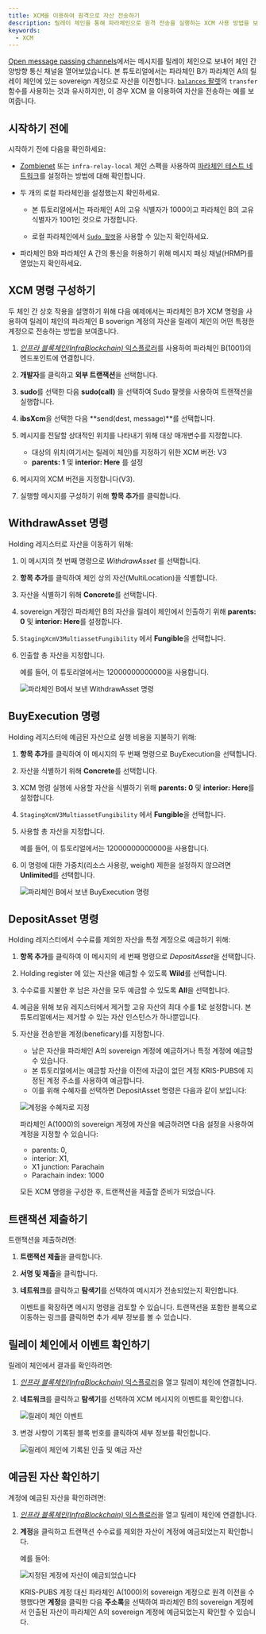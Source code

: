 ```yaml
---
title: XCM을 이용하여 원격으로 자산 전송하기
description: 릴레이 체인을 통해 파라체인으로 원격 전송을 실행하는 XCM 사용 방법을 보여줍니다.
keywords:
  - XCM
---
```


[Open message passing channels](./open-message-passing-channels.md)에서는 메시지를 릴레이 체인으로 보내어 체인 간 양방향 통신 채널을 열어보았습니다. 
본 튜토리얼에서는 파라체인 B가 파라체인 A의 릴레이 체인에 있는 sovereign 계정으로 자산을 이전합니다. [`balances` 팔렛](https://github.com/InfraBlockchain/infrablockchain-substrate/tree/master/substrate/frame/balances)의 `transfer` 함수를 사용하는 것과 유사하지만, 이 경우 XCM 을 이용하여 자산을 전송하는 예를 보여줍니다.

## 시작하기 전에

시작하기 전에 다음을 확인하세요:

- [Zombienet](../test/simulate-parachains.md) 또는 `infra-relay-local` 체인 스펙을 사용하여 [파라체인 테스트 네트워크](./build-a-parachain.md)를 설정하는 방법에 대해 확인합니다.

- 두 개의 로컬 파라체인을 설정했는지 확인하세요.

  - 본 튜토리얼에서는 파라체인 A의 고유 식별자가 1000이고 파라체인 B의 고유 식별자가 1001인 것으로 가정합니다.

  - 로컬 파라체인에서 [`Sudo 팔렛`](https://github.com/InfraBlockchain/infrablockchain-substrate/tree/master/substrate/frame/sudo)을 사용할 수 있는지 확인하세요.

- 파라체인 B와 파라체인 A 간의 통신을 허용하기 위해 메시지 패싱 채널(HRMP)를 열었는지 확인하세요.

## XCM 명령 구성하기

두 체인 간 상호 작용을 설명하기 위해 다음 예제에서는 파라체인 B가 XCM 명령을 사용하여 릴레이 체인의 파라체인 B soverign 계정의 자산을 릴레이 체인의 어떤 특정한 계정으로 전송하는 방법을 보여줍니다.

1. [*인프라 블록체인(InfraBlockchain)* 익스플로러](https://portal.infrablockspace.net)를 사용하여 파라체인 B(1001)의 엔드포인트에 연결합니다.

2. **개발자**를 클릭하고 **외부 트랜잭션**을 선택합니다.

3. **sudo**를 선택한 다음 **sudo(call)** 을 선택하여 Sudo 팔렛을 사용하여 트랜잭션을 실행합니다.

4. **ibsXcm**을 선택한 다음 **send(dest, message)**를 선택합니다.

5. 메시지를 전달할 상대적인 위치를 나타내기 위해 대상 매개변수를 지정합니다.

   - 대상의 위치(여기서는 릴레이 체인)를 지정하기 위한 XCM 버전: V3
   - **parents: 1** 및 **interior: Here** 를 설정

6. 메시지의 XCM 버전을 지정합니다(V3).

7. 실행할 메시지를 구성하기 위해 **항목 추가**를 클릭합니다.

## WithdrawAsset 명령

Holding 레지스터로 자산을 이동하기 위해:

1. 이 메시지의 첫 번째 명령으로 *WithdrawAsset* 를 선택합니다.

2. **항목 추가**를 클릭하여 체인 상의 자산(MultiLocation)을 식별합니다.

3. 자산을 식별하기 위해 **Concrete**를 선택합니다.

4. sovereign 계정인 파라체인 B의 자산을 릴레이 체인에서 인출하기 위해 **parents: 0** 및 **interior: Here**를 설정합니다.

5. `StagingXcmV3MultiassetFungibility` 에서 **Fungible**을 선택합니다.

6. 인출할 총 자산을 지정합니다.

   예를 들어, 이 튜토리얼에서는 12000000000000을 사용합니다.
   
   ![파라체인 B에서 보낸 WithdrawAsset 명령](/media/images/docs/infrablockchain/tutorials/build/transfer-withdraw-asset-instruction-ui.png)

## BuyExecution 명령

Holding 레지스터에 예금된 자산으로 실행 비용을 지불하기 위해:

1. **항목 추가**를 클릭하여 이 메시지의 두 번째 명령으로 BuyExecution을 선택합니다.

2. 자산을 식별하기 위해 **Concrete**를 선택합니다.

3. XCM 명령 실행에 사용할 자산을 식별하기 위해 **parents: 0** 및 **interior: Here**를 설정합니다.

4. `StagingXcmV3MultiassetFungibility` 에서 **Fungible**을 선택합니다.

5. 사용할 총 자산을 지정합니다.
   
   예를 들어, 이 튜토리얼에서는 12000000000000을 사용합니다.

6. 이 명령에 대한 가중치(리소스 사용량, weight) 제한을 설정하지 않으려면 **Unlimited**를 선택합니다.
   
   ![파라체인 B에서 보낸 BuyExecution 명령](/media/images/docs/infrablockchain/tutorials/build/transfer-buy-execution-instruction-ui.png)

## DepositAsset 명령

Holding 레지스터에서 수수료를 제외한 자산을 특정 계정으로 예금하기 위해:

1. **항목 추가**를 클릭하여 이 메시지의 세 번째 명령으로 *DepositAsset*을 선택합니다.

2. Holding register 에 있는 자산을 예금할 수 있도록 **Wild**를 선택합니다.

3. 수수료를 지불한 후 남은 자산을 모두 예금할 수 있도록 **All**을 선택합니다.

4. 예금을 위해 보유 레지스터에서 제거할 고유 자산의 최대 수를 **1**로 설정합니다. 본 튜토리얼에서는 제거할 수 있는 자산 인스턴스가 하나뿐입니다.

1. 자산을 전송받을 계정(beneficary)를 지정합니다.

   - 남은 자산을 파라체인 A의 sovereign 계정에 예금하거나 특정 계정에 예금할 수 있습니다. 
   - 본 튜토리얼에서는 예금할 자산을 이전에 자금이 없던 계정 KRIS-PUBS에 지정된 계정 주소를 사용하여 예금합니다.
   - 이를 위해 수혜자를 선택하면 DepositAsset 명령은 다음과 같이 보입니다:

   ![계정을 수혜자로 지정](/media/images/docs/tutorials/parachains/transfer-deposit-asset-instruction-ui.png)
   
   파라체인 A(1000)의 sovereign 계정에 자산을 예금하려면 다음 설정을 사용하여 계정을 지정할 수 있습니다:
   
   - parents: 0, 
   - interior: X1, 
   - X1 junction: Parachain
   - Parachain index: 1000
  
   모든 XCM 명령을 구성한 후, 트랜잭션을 제출할 준비가 되었습니다.

## 트랜잭션 제출하기

트랜잭션을 제출하려면:

1. **트랜잭션 제출**을 클릭합니다.

1. **서명 및 제출**을 클릭합니다.

1. **네트워크**를 클릭하고 **탐색기**를 선택하여 메시지가 전송되었는지 확인합니다.
   
   이벤트를 확장하면 메시지 명령을 검토할 수 있습니다.
   트랜잭션을 포함한 블록으로 이동하는 링크를 클릭하면 추가 세부 정보를 볼 수 있습니다.

## 릴레이 체인에서 이벤트 확인하기

릴레이 체인에서 결과를 확인하려면:

1. [*인프라 블록체인(InfraBlockchain)* 익스플로러](https://portal.infrablockspace.net)을 열고 릴레이 체인에 연결합니다.

2. **네트워크**를 클릭하고 **탐색기**를 선택하여 XCM 메시지의 이벤트를 확인합니다.
   
   ![릴레이 체인 이벤트](/media/images/docs/infrablockchain/tutorials/build/relay-chain-event-summary.png)

3. 변경 사항이 기록된 블록 번호를 클릭하여 세부 정보를 확인합니다.
   
   ![릴레이 체인에 기록된 인출 및 예금 자산](/media/images/docs/infrablockchain/tutorials/build/relay-chain-block.png)

## 예금된 자산 확인하기

계정에 예금된 자산을 확인하려면:

1. [*인프라 블록체인(InfraBlockchain)* 익스플로러](https://portal.infrablockspace.net)을 열고 릴레이 체인에 연결합니다.

2. **계정**을 클릭하고 트랜잭션 수수료를 제외한 자산이 계정에 예금되었는지 확인합니다.
   
   예를 들어:

   ![지정된 계정에 자산이 예금되었습니다](/media/images/docs/infrablockchain/tutorials/build/transfer-account-funded.png)

   KRIS-PUBS 계정 대신 파라체인 A(1000)의 sovereign 계정으로 원격 이전을 수행했다면 **계정**을 클릭한 다음 **주소록**을 선택하여 파라체인 B의 sovereign 계정에서 인출된 자산이 파라체인 A의 sovereign 계정에 예금되었는지 확인할 수 있습니다.